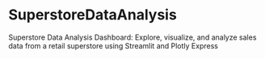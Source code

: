 # SuperstoreDataAnalysis
Superstore Data Analysis Dashboard: Explore, visualize, and analyze sales data from a retail superstore using Streamlit and Plotly Express
